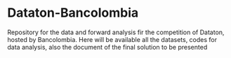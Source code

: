 # Dataton-Bancolombia
Repository for the data and forward analysis fir the competition of Dataton, hosted by Bancolombia. Here will be available all the datasets, codes for data analysis, also the document of the final solution to be presented
